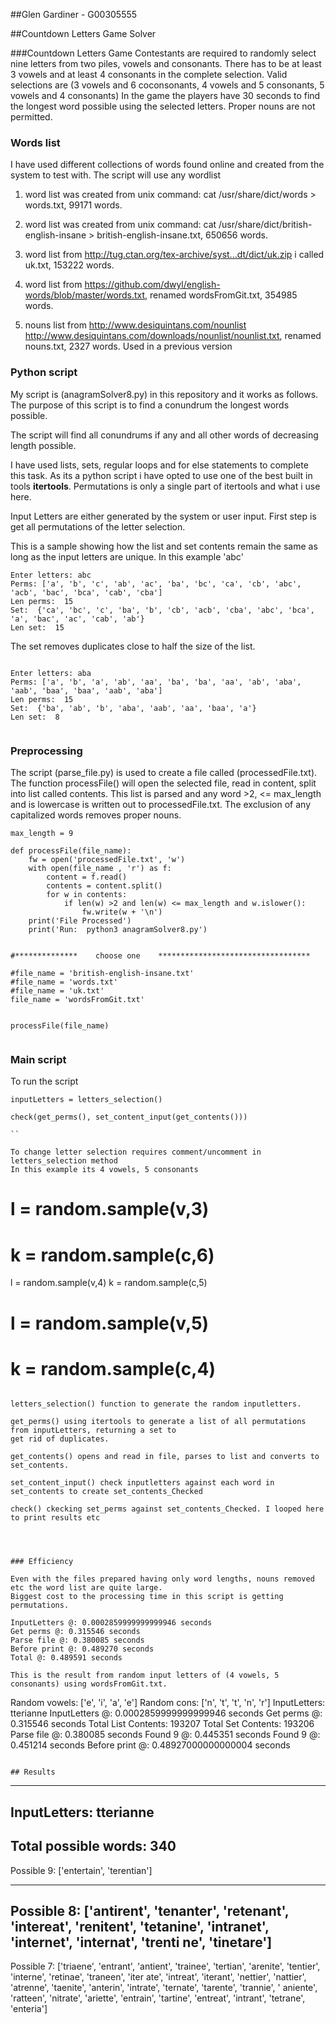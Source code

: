 ##Glen Gardiner -  G00305555

##Countdown Letters Game Solver


###Countdown Letters Game
Contestants are required to randomly select nine letters from two piles, vowels and consonants.
There has to be at least 3 vowels and at least 4 consonants in the complete selection.
Valid selections are (3 vowels and 6 coconsonants, 4 vowels and 5 consonants, 5 vowels and 4 consonants)
In the game the players have 30 seconds to find the longest word possible using the selected letters.
Proper nouns are not permitted.


### Words list
I have used different collections of words found online and created from the system to test with.
The script will use any wordlist

1) word list was created from unix command:  cat /usr/share/dict/words > words.txt, 99171 words.

2) word list was created from unix command:  cat /usr/share/dict/british-english-insane > british-english-insane.txt, 650656 words.

3) word list from  http://tug.ctan.org/tex-archive/syst...dt/dict/uk.zip i called uk.txt, 153222 words.

4) word list from  https://github.com/dwyl/english-words/blob/master/words.txt, renamed wordsFromGit.txt, 354985 words.

5) nouns list from http://www.desiquintans.com/nounlist
                   http://www.desiquintans.com/downloads/nounlist/nounlist.txt, renamed nouns.txt, 2327 words.
                   Used in a previous version


### Python script
My script is (anagramSolver8.py) in this repository and it works as follows.
The purpose of this script is to find a conundrum the longest words possible.

The script will find all conundrums if any and all other words of decreasing length possible.

I have used lists, sets, regular loops and for else statements to complete this task.
As its a python script i have opted to use one of the best built in tools **itertools**.
Permutations is only a single part of itertools and what i use here.

Input Letters are either generated by the system or user input.
First step is get all permutations of the letter selection.

This is a sample showing how the list and set contents remain the same as long as the input
letters are unique. In this example 'abc'

```
Enter letters: abc
Perms: ['a', 'b', 'c', 'ab', 'ac', 'ba', 'bc', 'ca', 'cb', 'abc', 'acb', 'bac', 'bca', 'cab', 'cba']
Len perms:  15
Set:  {'ca', 'bc', 'c', 'ba', 'b', 'cb', 'acb', 'cba', 'abc', 'bca', 'a', 'bac', 'ac', 'cab', 'ab'}
Len set:  15

```

The set removes duplicates close to half the size of the list.


```

Enter letters: aba
Perms: ['a', 'b', 'a', 'ab', 'aa', 'ba', 'ba', 'aa', 'ab', 'aba', 'aab', 'baa', 'baa', 'aab', 'aba']
Len perms:  15
Set:  {'ba', 'ab', 'b', 'aba', 'aab', 'aa', 'baa', 'a'}
Len set:  8


```


### Preprocessing

The script (parse_file.py) is used to create a file called (processedFile.txt).
The function processFile() will open the selected file, read in content, split into list called
contents. This list is parsed and any word >2, <= max_length and is lowercase is written out to processedFile.txt. The exclusion of any capitalized words removes proper nouns.


```
max_length = 9

def processFile(file_name):
    fw = open('processedFile.txt', 'w')
    with open(file_name , 'r') as f:
        content = f.read()
        contents = content.split()
        for w in contents:
            if len(w) >2 and len(w) <= max_length and w.islower():
                fw.write(w + '\n')
    print('File Processed')
    print('Run:  python3 anagramSolver8.py')


#**************    choose one    **********************************

#file_name = 'british-english-insane.txt'
#file_name = 'words.txt'
#file_name = 'uk.txt'
file_name = 'wordsFromGit.txt'


processFile(file_name)


```


### Main script

To run the script

```
inputLetters = letters_selection()

check(get_perms(), set_content_input(get_contents()))

``

To change letter selection requires comment/uncomment in letters_selection method
In this example its 4 vowels, 5 consonants

```

  # l = random.sample(v,3)
  # k = random.sample(c,6)


  l = random.sample(v,4)
  k = random.sample(c,5)


  # l = random.sample(v,5)
  # k = random.sample(c,4)


```

letters_selection() function to generate the random inputletters.

get_perms() using itertools to generate a list of all permutations from inputLetters, returning a set to
get rid of duplicates.

get_contents() opens and read in file, parses to list and converts to set_contents.

set_content_input() check inputletters against each word in set_contents to create set_contents_Checked

check() ckecking set_perms against set_contents_Checked. I looped here to print results etc




### Efficiency

Even with the files prepared having only word lengths, nouns removed etc the word list are quite large.
Biggest cost to the processing time in this script is getting permutations.

InputLetters @: 0.0002859999999999946 seconds
Get perms @: 0.315546 seconds
Parse file @: 0.380085 seconds
Before print @: 0.489270 seconds
Total @: 0.489591 seconds

This is the result from random input letters of (4 vowels, 5 consonants) using wordsFromGit.txt.

```
Random vowels: ['e', 'i', 'a', 'e']
Random cons: ['n', 't', 't', 'n', 'r']
InputLetters: tterianne
InputLetters @: 0.0002859999999999946 seconds
Get perms @: 0.315546 seconds
Total List Contents: 193207
Total Set Contents: 193206
Parse file @: 0.380085 seconds
Found 9 @: 0.445351 seconds
Found 9 @: 0.451214 seconds
Before print @: 0.48927000000000004 seconds


```

## Results

```
----------------------------
InputLetters: tterianne
----------------------------
Total possible words: 340
----------------------------
Possible 9: ['entertain', 'terentian']

----------------------------
Possible 8: ['antirent', 'tenanter', 'retenant', 'intereat', 'renitent', 'tetanine', 'intranet', 'internet', 'internat', 'trenti
ne', 'tinetare']
----------------------------
Possible 7: ['triaene', 'entrant', 'antient', 'trainee', 'tertian', 'arenite', 'tentier', 'interne', 'retinae', 'traneen', 'iter
ate', 'intreat', 'iterant', 'nettier', 'nattier', 'atrenne', 'taenite', 'anterin', 'intrate', 'ternate', 'tarente', 'trannie', '
aniente', 'ratteen', 'nitrate', 'ariette', 'entrain', 'tartine', 'entreat', 'intrant', 'tetrane', 'enteria']

```
